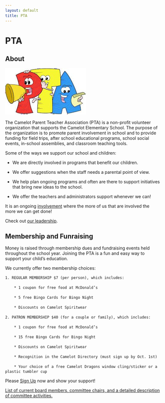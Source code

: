 ```yaml
---
layout: default
title: PTA
---
```


# PTA

## About

<img src="pta.jpg" alt="PTA Image">

The Camelot Parent Teacher Association (PTA) is a non-profit volunteer organization that supports the Camelot Elementary School.  The purpose of the organization is to promote parent involvement in school and to provide funding for field trips, after school educational programs, school social events, in-school assemblies, and classroom teaching tools.

Some of the ways we support our school and children:

* We are directly involved in programs that benefit our children. 

* We offer suggestions when the staff needs a parental point of view. 

* We help plan ongoing programs and often are there to support initiatives that bring new ideas to the school.

* We offer the teachers and administrators support whenever we can!

It is an ongoing [involvement](/participate) where the more of us that are involved the more we can get done!

Check out [our leadership](/board-and-committees).

## Membership and Funraising

Money is raised through membership dues and fundraising events held throughout the school year. 
Joining the PTA is a fun and easy way to support your child’s education.

We currently offer two membership choices:

    1. REGULAR MEMBERSHIP $7 (per person), which includes:

        * 1 coupon for free food at McDonald’s

        * 5 free Bingo Cards for Bingo Night

        * Discounts on Camelot Spiritwear

    2. PATRON MEMBERSHIP $40 (for a couple or family), which includes:

        * 1 coupon for free food at McDonald’s

        * 15 free Bingo Cards for Bingo Night

        * Discounts on Camelot Spiritwear

        * Recognition in the Camelot Directory (must sign up by Oct. 1st)

        * Your choice of a free Camelot Dragons window cling/sticker or a plastic tumbler cup

Please <a href="/sign-up">Sign Up</a> now and show your support!

<a href="http://www.camelotpta.org/pta/pta-board-and-committees/">List of current board  members, committee chairs, and a detailed description of committee activities.</a>

